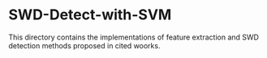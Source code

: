 # SWD-Detect-with-SVM

This directory contains the implementations of feature extraction and SWD detection methods proposed in cited woorks. 
